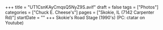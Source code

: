 +++
title = "UT1CsnKAyCmqsQ5NyZ9S.avif"
draft = false
tags = ["Photos"]
categories = ["Chuck E. Cheese's"]
pages = ["Skokie, IL (7142 Carpenter Rd)"]
startDate = ""
+++
Skokie's Road Stage (1990's) (PC: ctatar on Youtube)
